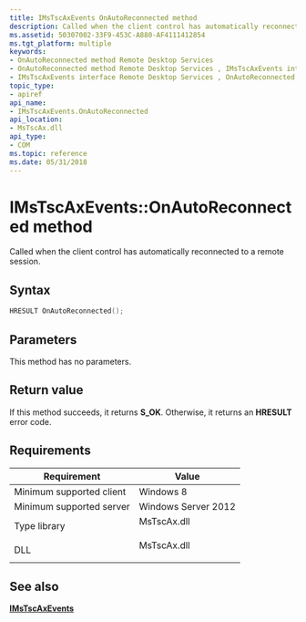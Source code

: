 ```yaml
---
title: IMsTscAxEvents OnAutoReconnected method
description: Called when the client control has automatically reconnected to a remote session.
ms.assetid: 50307002-33F9-453C-A880-AF4111412854
ms.tgt_platform: multiple
keywords:
- OnAutoReconnected method Remote Desktop Services
- OnAutoReconnected method Remote Desktop Services , IMsTscAxEvents interface
- IMsTscAxEvents interface Remote Desktop Services , OnAutoReconnected method
topic_type:
- apiref
api_name:
- IMsTscAxEvents.OnAutoReconnected
api_location:
- MsTscAx.dll
api_type:
- COM
ms.topic: reference
ms.date: 05/31/2018
---
```


# IMsTscAxEvents::OnAutoReconnected method

Called when the client control has automatically reconnected to a remote session.

## Syntax


```C++
HRESULT OnAutoReconnected();
```



## Parameters

This method has no parameters.

## Return value

If this method succeeds, it returns **S\_OK**. Otherwise, it returns an **HRESULT** error code.

## Requirements



| Requirement | Value |
|-------------------------------------|----------------------------------------------------------------------------------------|
| Minimum supported client<br/> | Windows 8<br/>                                                                   |
| Minimum supported server<br/> | Windows Server 2012<br/>                                                         |
| Type library<br/>             | <dl> <dt>MsTscAx.dll</dt> </dl> |
| DLL<br/>                      | <dl> <dt>MsTscAx.dll</dt> </dl> |



## See also

<dl> <dt>

[**IMsTscAxEvents**](imstscaxevents-interface.md)
</dt> </dl>

 

 





